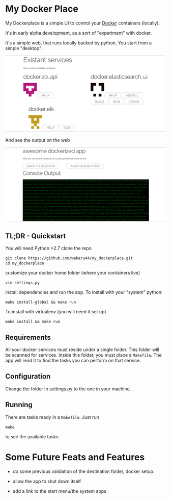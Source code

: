 
# My Docker Place


My Dockerplace is a simple UI to control your [Docker](https://www.docker.com/)  containers (locally).

It's in early alpha development, as a sort of "experiment" with docker.

It's a simple web, that runs locally backed by python. You start from a simple "desktop":

![An example of the desktop, with your docker services on display](https://raw.githubusercontent.com/wakaru44/my_dockerplace/master/doc/img/screen_desktop_01.png)

And see the output on the web

![An example (with fake data) of how the output would look like](https://raw.githubusercontent.com/wakaru44/my_dockerplace/master/doc/img/screen_console_01.png)

## TL;DR - Quickstart

You will need Python >2.7 
clone the repo

    git clone https://github.com/wakaru44/my_dockerplace.git
    cd my_dockerplace

customize your docker home folder (where your containers live)

    vim settings.py

install dependencies and run the app.
To install with your "system" python:

    make install-global && make run

To install with virtualenv (you will need it set up)

    make install && make run

## Requirements

All your docker services must reside under a single folder. This folder will be scanned for services.
Inside this folder, you must place a `Makefile`. The app will read it to find the tasks you can perform on that service.

## Configuration

Change the folder in settings.py to the one in your machine.

## Running

There are tasks ready in a `Makefile`. Just run

    make

to see the available tasks.


# Some Future Feats and Features 

- do some previous validation of the destination folder, docker setup.

- allow the app to shut down itself

- add a link to the start menu/the system apps 
